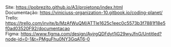 Site: https://pobrezito.github.io/A3/projetonp/index.html  
Documentação: https://viniciuss-organization-10.gitbook.io/coding-planet/  
Trello: https://trello.com/invite/b/MzAfWuQM/ATTIe1625c1eec0c5573b3f7881f18e5f0ad03520F92/documentacao  
Figma: https://www.figma.com/design/AvjrgQDFdyt1jG29wyJfnG/Untitled?node-id=0-1&t=PMguFhu0NY3GqAT6-0  
